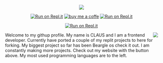 <p align="center">
  <img src="https://user-images.githubusercontent.com/116687416/227753067-bb60e445-a660-4377-9ccf-83637ae57c68.png">
</p>

<p align="center">
  <a href="https://claus.rf.gd"><img src="https://img.shields.io/badge/My-Website-blue?style=for-the-badge&logo=" alt="Run on Repl.it"></a>
  <a href="https://www.buymeacoffee.com/1CLAUS"><img src="https://www.buymeacoffee.com/assets/img/custom_images/orange_img.png" alt="buy me a coffe"></a> 
  <a href="https://www.canva.com/design/DAFeQx3bpLQ/ImO8_gIUn98NGirHIvrTqQ/watch?utm_content=DAFeQx3bpLQ&utm_campaign=designshare&utm_medium=link&utm_source=publishsharelink"><img src="https://img.shields.io/badge/Watch-Trailer-red?style=for-the-badge&logo=" alt="Run on Repl.it"></a>
</p>

<p align="center">
  <a href="https://user-images.githubusercontent.com/116687416/227782657-05170c34-0386-4d8d-b6c5-57460f5f2fab.png"><img src="https://img.shields.io/badge/My-Profile%20Picture-brightgreen" alt="Run on Repl.it"></a>

<div>
  <img align="right" src="https://github-readme-stats.vercel.app/api/top-langs/?username=tacocatCLAUS&hide=&theme=tokyonight">
  <p>Welcome to my githup profile. My name is CLAUS and I am a frontend developer. Currently have ported a couple of my replit projects to here for forking.
  My biggest project so far has been Beargle os check it out. I am constantly making more projects. Check out my website with the button above.
  My most used programming languages are to the left.</p>
</div> 


